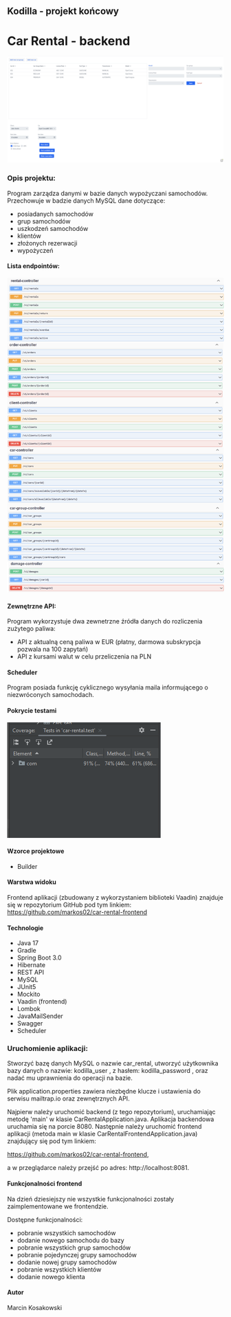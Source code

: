 ## Kodilla - projekt końcowy
# Car Rental - backend

![Frontend](src/main/resources/Frontend.png)

### Opis projektu:
Program zarządza danymi w bazie danych wypożyczani samochodów. Przechowuje w badzie danych MySQL dane dotyczące:
- posiadanych samochodów 
- grup samochodów
- uszkodzeń samochodów
- klientów
- złożonych rezerwacji
- wypożyczeń

#### Lista endpointów:
![Swagger](src/main/resources/Endpoints.png)

#### Zewnętrzne API:
Program wykorzystuje dwa zewnetrzne źródła danych do rozliczenia zużytego paliwa:
- API z aktualną ceną paliwa w EUR (płatny, darmowa subskrypcja pozwala na 100 zapytań)
- API z kursami walut w celu przeliczenia na PLN 

#### Scheduler
Program posiada funkcję cyklicznego wysyłania maila informującego o niezwróconych samochodach.

#### Pokrycie testami
![Testy](src/main/resources/TestCoverage.png)

#### Wzorce projektowe
- Builder

#### Warstwa widoku
Frontend aplikacji (zbudowany z wykorzystaniem biblioteki Vaadin) znajduje się w repozytorium GitHub pod tym linkiem:
https://github.com/markos02/car-rental-frontend

#### Technologie
- Java 17
- Gradle
- Spring Boot 3.0
- Hibernate
- REST API
- MySQL
- JUnit5
- Mockito
- Vaadin (frontend)
- Lombok
- JavaMailSender
- Swagger
- Scheduler

### Uruchomienie aplikacji:
Stworzyć bazę danych MySQL o nazwie car_rental,
utworzyć użytkownika bazy danych o nazwie: kodilla_user , z hasłem: kodilla_password , oraz nadać mu uprawnienia do operacji na bazie.

Plik application.properties zawiera niezbędne klucze i ustawienia do serwisu mailtrap.io oraz zewnętrznych API.

Najpierw należy uruchomić backend (z tego repozytorium), uruchamiając metodę 'main' w klasie CarRentalApplication.java. Aplikacja backendowa uruchamia się na porcie 8080. Następnie należy uruchomić frontend aplikacji (metoda main w klasie CarRentalFrontendApplication.java) znajdujący się pod tym linkiem: 

https://github.com/markos02/car-rental-frontend, 

a w przeglądarce należy przejść po adres: http://localhost:8081. 

#### Funkcjonalności frontend

Na dzień dziesiejszy nie wszystkie funkcjonalności zostały zaimplementowane we frontendzie. 

Dostępne funkcjonalności:
- pobranie wszystkich samochodów
- dodanie nowego samochodu do bazy
- pobranie wszystkich grup samochodów
- pobranie pojedynczej grupy samochodów
- dodanie nowej grupy samochodów
- pobranie wszystkich klientów
- dodanie nowego klienta



#### Autor
Marcin Kosakowski